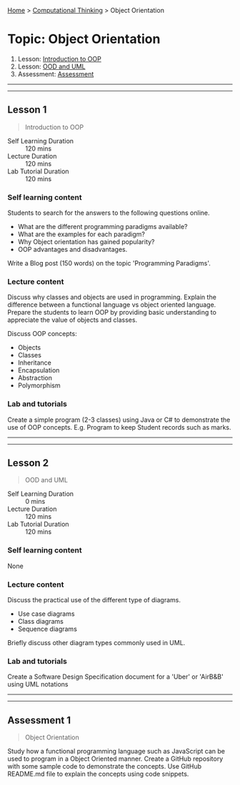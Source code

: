 [Home](../README.md) > [Computational Thinking](./README.md) > Object Orientation

# Topic: Object Orientation

1. Lesson: [Introduction to OOP](#lesson-1)
1. Lesson: [OOD and UML](#lesson-2)
1. Assessment: [Assessment](#assessment-1)

---

---

## Lesson 1

> Introduction to OOP

<dl>
<dt>Self Learning Duration</dt>
<dd>120 mins</dd>
<dt>Lecture Duration</dt>
<dd>120 mins</dd>
<dt>Lab Tutorial Duration</dt>
<dd>120 mins</dd>
</dl>

### Self learning content

Students to search for the answers to the following questions online.

- What are the different programming paradigms available?
- What are the examples for each paradigm?
- Why Object orientation has gained popularity?
- OOP advantages and disadvantages.

Write a Blog post (150 words) on the topic 'Programming Paradigms'.

### Lecture content

Discuss why classes and objects are used in programming. Explain the difference between a functional language vs object oriented language. Prepare the students to learn OOP by providing basic understanding to appreciate the value of objects and classes.

Discuss OOP concepts:

- Objects
- Classes
- Inheritance
- Encapsulation
- Abstraction
- Polymorphism

### Lab and tutorials

Create a simple program (2-3 classes) using Java or C# to demonstrate the use of OOP concepts. E.g. Program to keep Student records such as marks.

---

---

## Lesson 2

> OOD and UML

<dl>
<dt>Self Learning Duration</dt>
<dd>0 mins</dd>
<dt>Lecture Duration</dt>
<dd>120 mins</dd>
<dt>Lab Tutorial Duration</dt>
<dd>120 mins</dd>
</dl>

### Self learning content

None

### Lecture content

Discuss the practical use of the different type of diagrams.

- Use case diagrams
- Class diagrams
- Sequence diagrams

Briefly discuss other diagram types commonly used in UML.

### Lab and tutorials

Create a Software Design Specification document for a 'Uber' or 'AirB&B' using UML notations

---

---

## Assessment 1

> Object Orientation

Study how a functional programming language such as JavaScript can be used to program in a Object Oriented manner. Create a GitHub repository with some sample code to demonstrate the concepts. Use GitHub README.md file to explain the concepts using code snippets.

